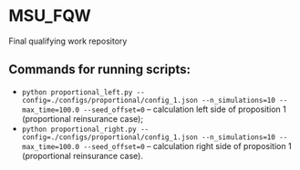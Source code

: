 # MSU_FQW
Final qualifying work repository

## Commands for running scripts:
- `python proportional_left.py --config=./configs/proportional/config_1.json --n_simulations=10 --max_time=100.0 --seed_offset=0` – calculation left side of proposition 1 (proportional reinsurance case);
- `python proportional_right.py --config=./configs/proportional/config_1.json --n_simulations=10 --max_time=100.0 --seed_offset=0` – calculation right side of proposition 1 (proportional reinsurance case).
